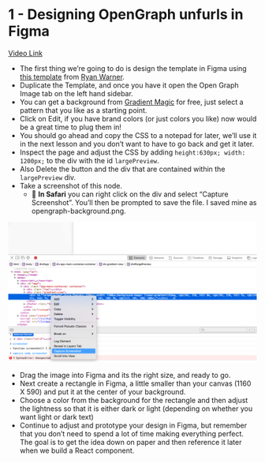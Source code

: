 # 1 - Designing OpenGraph unfurls in Figma

[Video Link](https://egghead.io/lessons/figma-designing-opengraph-unfurls-in-figma)

- The first thing we&rsquo;re going to do is design the template in Figma using [this template](https://www.figma.com/community/file/820337605519256142) from [Ryan Warner](https://twitter.com/ryanwarnercodes).
- Duplicate the Template, and once you have it open the Open Graph Image tab on the left hand sidebar.
- You can get a background from [Gradient Magic](https://www.gradientmagic.com) for free, just select a pattern that you like as a starting point.
- Click on Edit, if you have brand colors (or just colors you like) now would be a great time to plug them in!
- You should go ahead and copy the CSS to a notepad for later, we&rsquo;ll use it in the next lesson and you don&rsquo;t want to have to go back and get it later.
- Inspect the page and adjust the CSS by adding `height:630px; width: 1200px;`  to the div with the id `largePreview`.
- Also Delete the button and the div that are contained within the `largePreview` div.
- Take a screenshot of this node.
  - 🍎 **In Safari** you can right click on the div and select &ldquo;Capture Screenshot&rdquo;. You&rsquo;ll then be prompted to save the file. I saved mine as opengraph-background.png.

![](./Screen%20Shot%202020-08-11%20at%209.09.39%20PM.png)

- Drag the image into Figma and its the right size, and ready to go.
- Next create a rectangle in Figma, a little smaller than your canvas (1160 X 590) and put it at the center of your background.
- Choose a color from the background for the rectangle and then adjust the lightness so that it is either dark or light (depending on whether you want light or dark text)
- Continue to adjust and prototype your design in Figma, but remember that you don&rsquo;t need to spend a lot of time making everything perfect. The goal is to get the idea down on paper and then reference it later when we build a React component.
